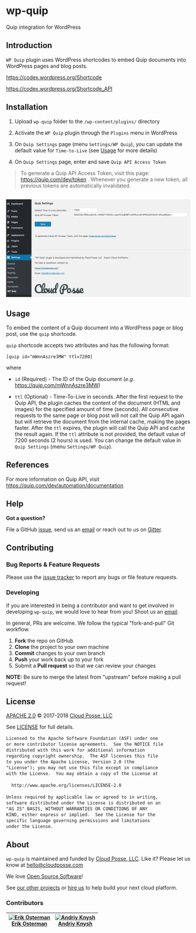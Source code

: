 # wp-quip

Quip integration for WordPress


## Introduction

`WP Quip` plugin uses WordPress shortcodes to embed Quip documents into WordPress pages and blog posts.

https://codex.wordpress.org/Shortcode

https://codex.wordpress.org/Shortcode_API



## Installation

1. Upload `wp-quip` folder to the `/wp-content/plugins/` directory

2. Activate the `WP Quip` plugin through the `Plugins` menu in WordPress

3. On `Quip Settings` page (menu `Settings/WP Quip`), you can update the default value for `Time-to-Live` (see [Usage](#usage) for more details)

4. On `Quip Settings` page, enter and save `Quip API Access Token`


> To generate a Quip API Access Token, visit this page: https://quip.com/dev/token . Whenever you generate a new token, all previous tokens are automatically invalidated.


##

![CloudPosse_WP_Quip_Plugin_Settings](images/CloudPosse_WP_Quip_Plugin_Settings.png)



## Usage

To embed the content of a Quip document into a WordPress page or blog post, use the `quip` shortcode.

`quip` shortcode accepts two attributes and has the following format:

```
[quip id="mWnnAszre3MW" ttl=7200]
```

where

* `id` (Required) - The ID of the Quip document (_e.g._ https://quip.com/mWnnAszre3MW)

* `ttl` (Optional) - Time-To-Live in seconds. 
After the first request to the Quip API, the plugin caches the content of the document (HTML and images) for the specified amount of time (seconds).
All consecutive requests to the same page or blog post will not call the Quip API again but will retrieve the document from the internal cache, making the pages faster.
After the `ttl` expires, the plugin will call the Quip API and cache the result again. 
If the `ttl` attribute is not provided, the default value of 7200 seconds (2 hours) is used.
You can change the default value in `Quip Settings` (menu `Settings/WP Quip`).


## References

For more information on Quip API, visit https://quip.com/dev/automation/documentation


## Help

**Got a question?**

File a GitHub [issue](https://github.com/cloudposse/wp-quip/issues), send us an [email](mailto:hello@cloudposse.com) or reach out to us on [Gitter](https://gitter.im/cloudposse/).


## Contributing

### Bug Reports & Feature Requests

Please use the [issue tracker](https://github.com/cloudposse/wp-quip/issues) to report any bugs or file feature requests.

### Developing

If you are interested in being a contributor and want to get involved in developing `wp-quip`, we would love to hear from you! Shoot us an [email](mailto:hello@cloudposse.com).

In general, PRs are welcome. We follow the typical "fork-and-pull" Git workflow.

 1. **Fork** the repo on GitHub
 2. **Clone** the project to your own machine
 3. **Commit** changes to your own branch
 4. **Push** your work back up to your fork
 5. Submit a **Pull request** so that we can review your changes

**NOTE:** Be sure to merge the latest from "upstream" before making a pull request!


## License

[APACHE 2.0](LICENSE) © 2017-2018 [Cloud Posse, LLC](https://cloudposse.com)

See [LICENSE](LICENSE) for full details.

    Licensed to the Apache Software Foundation (ASF) under one
    or more contributor license agreements.  See the NOTICE file
    distributed with this work for additional information
    regarding copyright ownership.  The ASF licenses this file
    to you under the Apache License, Version 2.0 (the
    "License"); you may not use this file except in compliance
    with the License.  You may obtain a copy of the License at

      http://www.apache.org/licenses/LICENSE-2.0

    Unless required by applicable law or agreed to in writing,
    software distributed under the License is distributed on an
    "AS IS" BASIS, WITHOUT WARRANTIES OR CONDITIONS OF ANY
    KIND, either express or implied.  See the License for the
    specific language governing permissions and limitations
    under the License.


## About

`wp-quip` is maintained and funded by [Cloud Posse, LLC][website]. Like it? Please let us know at <hello@cloudposse.com>

We love [Open Source Software](https://github.com/cloudposse/)!

See [our other projects][community]
or [hire us][hire] to help build your next cloud platform.

  [website]: http://cloudposse.com/
  [community]: https://github.com/cloudposse/
  [hire]: http://cloudposse.com/contact/

### Contributors


| [![Erik Osterman][erik_img]][erik_web]<br/>[Erik Osterman][erik_web] | [![Andriy Knysh][andriy_img]][andriy_web]<br/>[Andriy Knysh][andriy_web] |
|-------------------------------------------------------|------------------------------------------------------------------|

  [erik_img]: http://s.gravatar.com/avatar/88c480d4f73b813904e00a5695a454cb?s=144
  [erik_web]: https://github.com/osterman/
  [andriy_img]: https://avatars0.githubusercontent.com/u/7356997?v=4&u=ed9ce1c9151d552d985bdf5546772e14ef7ab617&s=144
  [andriy_web]: https://github.com/aknysh/
